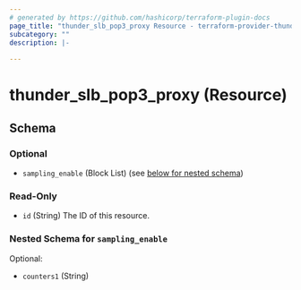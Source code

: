 ```yaml
---
# generated by https://github.com/hashicorp/terraform-plugin-docs
page_title: "thunder_slb_pop3_proxy Resource - terraform-provider-thunder"
subcategory: ""
description: |-
  
---
```


# thunder_slb_pop3_proxy (Resource)





<!-- schema generated by tfplugindocs -->
## Schema

### Optional

- `sampling_enable` (Block List) (see [below for nested schema](#nestedblock--sampling_enable))

### Read-Only

- `id` (String) The ID of this resource.

<a id="nestedblock--sampling_enable"></a>
### Nested Schema for `sampling_enable`

Optional:

- `counters1` (String)


